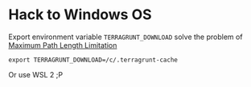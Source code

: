 # Hack to Windows OS

Export environment variable `TERRAGRUNT_DOWNLOAD` solve the problem of [Maximum Path Length Limitation](https://learn.microsoft.com/en-us/windows/win32/fileio/naming-a-file#maximum-path-length-limitation)

`export TERRAGRUNT_DOWNLOAD=/c/.terragrunt-cache`

Or use WSL 2 ;P